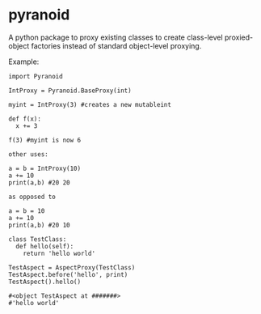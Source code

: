 pyranoid
========

A python package to proxy existing classes to create class-level proxied-object factories instead of standard object-level proxying.

Example:

```
import Pyranoid

IntProxy = Pyranoid.BaseProxy(int)

myint = IntProxy(3) #creates a new mutableint

def f(x):
  x += 3
  
f(3) #myint is now 6

other uses:

a = b = IntProxy(10)
a += 10
print(a,b) #20 20

as opposed to

a = b = 10
a += 10
print(a,b) #20 10

class TestClass:
  def hello(self):
    return 'hello world'
    
TestAspect = AspectProxy(TestClass)
TestAspect.before('hello', print)
TestAspect().hello()

#<object TestAspect at #######>
#'hello world'
```

